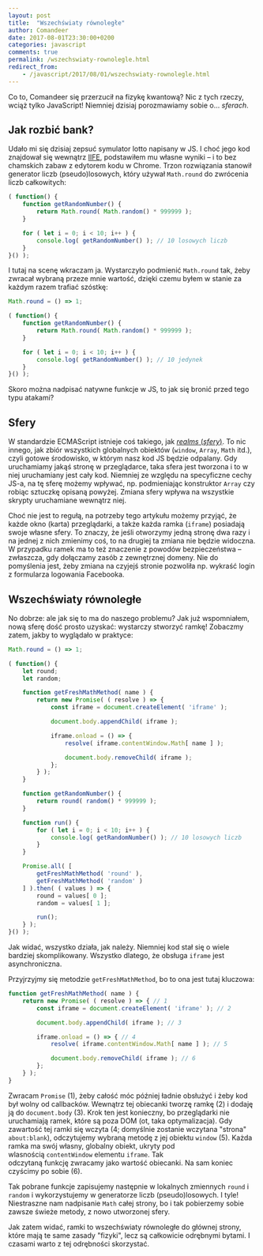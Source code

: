 ```yaml
---
layout: post
title:  "Wszechświaty równoległe"
author: Comandeer
date: 2017-08-01T23:30:00+0200
categories: javascript
comments: true
permalink: /wszechswiaty-rownolegle.html
redirect_from:
    - /javascript/2017/08/01/wszechswiaty-rownolegle.html
---
```


Co to, Comandeer się przerzucił na fizykę kwantową? Nic z tych rzeczy, wciąż tylko JavaScript! Niemniej dzisiaj porozmawiamy sobie o… <i>sferach</i>.

## Jak rozbić bank?

Udało mi się dzisiaj zepsuć symulator lotto napisany w JS. I choć jego kod znajdował się wewnątrz [IIFE](http://benalman.com/news/2010/11/immediately-invoked-function-expression/), podstawiłem mu własne wyniki – i to bez chamskich zabaw z edytorem kodu w Chrome. Trzon rozwiązania stanowił generator liczb (pseudo)losowych, który używał `Math.round` do zwrócenia liczb całkowitych:

```javascript
( function() {
	function getRandomNumber() {
		return Math.round( Math.random() * 999999 );
	}

	for ( let i = 0; i < 10; i++ ) {
		console.log( getRandomNumber() ); // 10 losowych liczb
	}
}() );
```

 I tutaj na scenę wkraczam ja. Wystarczyło podmienić `Math.round` tak, żeby zwracał wybraną przeze mnie wartość, dzięki czemu byłem w stanie za każdym razem trafiać szóstkę:

```javascript
Math.round = () => 1;

( function() {
	function getRandomNumber() {
		return Math.round( Math.random() * 999999 );
	}

	for ( let i = 0; i < 10; i++ ) {
		console.log( getRandomNumber() ); // 10 jedynek
	}
}() );
```

Skoro można nadpisać natywne funkcje w JS, to jak się bronić przed tego typu atakami?

## Sfery

W standardzie ECMAScript istnieje coś takiego, jak [<i lang="en">realms</i> (<i>sfery</i>)](http://www.ecma-international.org/ecma-262/8.0/#sec-code-realms). To nic innego, jak zbiór wszystkich globalnych obiektów (`window`, `Array`, `Math` itd.), czyli gotowe środowisko, w którym nasz kod JS będzie odpalany. Gdy uruchamiamy jakąś stronę w przeglądarce, taka sfera jest tworzona i to w niej uruchamiany jest cały kod. Niemniej ze względu na specyficzne cechy JS-a, na tę sferę możemy wpływać, np. podmieniając konstruktor `Array` czy robiąc sztuczkę opisaną powyżej. Zmiana sfery wpływa na wszystkie skrypty uruchamiane wewnątrz niej.

Choć nie jest to regułą, na potrzeby tego artykułu możemy przyjąć, że każde okno (karta) przeglądarki, a także każda ramka (`iframe`) posiadają swoje własne sfery. To znaczy, że jeśli otworzymy jedną stronę dwa razy i na jednej z nich zmienimy coś, to na drugiej ta zmiana nie będzie widoczna. W przypadku ramek ma to też znaczenie z powodów bezpieczeństwa – zwłaszcza, gdy dołączamy zasób z zewnętrznej domeny. Nie do pomyślenia jest, żeby zmiana na czyjejś stronie pozwoliła np. wykraść login z formularza logowania Facebooka.

## Wszechświaty równoległe

No dobrze: ale jak się to ma do naszego problemu? Jak już wspomniałem, nową sferę dość prosto uzyskać: wystarczy stworzyć ramkę! Zobaczmy zatem, jakby to wyglądało w praktyce:

```javascript
Math.round = () => 1;

( function() {
	let round;
	let random;

	function getFreshMathMethod( name ) {
		return new Promise( ( resolve ) => {
			const iframe = document.createElement( 'iframe' );

			document.body.appendChild( iframe );

			iframe.onload = () => {
				resolve( iframe.contentWindow.Math[ name ] );

				document.body.removeChild( iframe );
			};
		} );
	}

	function getRandomNumber() {
		return round( random() * 999999 );
	}

	function run() {
		for ( let i = 0; i < 10; i++ ) {
			console.log( getRandomNumber() ); // 10 losowych liczb
		}
	}

	Promise.all( [
		getFreshMathMethod( 'round' ),
		getFreshMathMethod( 'random' )
	] ).then( ( values ) => {
		round = values[ 0 ];
		random = values[ 1 ];

		run();
	} );
}() );
```

Jak widać, wszystko działa, jak należy. Niemniej kod stał się o wiele bardziej skomplikowany. Wszystko dlatego, że obsługa `iframe` jest asynchroniczna.

Przyjrzyjmy się metodzie `getFreshMathMethod`, bo to ona jest tutaj kluczowa:

```javascript
function getFreshMathMethod( name ) {
    return new Promise( ( resolve ) => { // 1
		const iframe = document.createElement( 'iframe' ); // 2

		document.body.appendChild( iframe ); // 3

		iframe.onload = () => { // 4
			resolve( iframe.contentWindow.Math[ name ] ); // 5

			document.body.removeChild( iframe ); // 6
		};
	} );
}
```

Zwracam `Promise` (1), żeby całość móc później ładnie obsłużyć i żeby kod był wolny od callbacków. Wewnątrz tej obiecanki tworzę ramkę (2) i dodaję ją do `document.body` (3). Krok ten jest konieczny, bo przeglądarki nie uruchamiają ramek, które są poza DOM (ot, taka optymalizacja). Gdy zawartość tej ramki się wczyta (4; domyślnie zostanie wczytana "strona" `about:blank`), odczytujemy wybraną metodę z jej obiektu `window` (5). Każda ramka ma swój własny, globalny obiekt, ukryty pod wlasnością `contentWindow` elementu `iframe`. Tak odczytaną funkcję zwracamy jako wartość obiecanki. Na sam koniec czyścimy po sobie (6).

Tak pobrane funkcje zapisujemy następnie w lokalnych zmiennych `round` i `random` i wykorzystujemy w generatorze liczb (pseudo)losowych. I tyle! Niestraszne nam nadpisanie `Math` całej strony, bo i tak pobierzemy sobie zawsze świeże metody, z nowo utworzonej sfery.

Jak zatem widać, ramki to wszechświaty równoległe do głównej strony, które mają te same zasady "fizyki", lecz są całkowicie odrębnymi bytami. I czasami warto z tej odrębności skorzystać.

